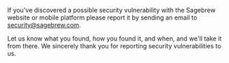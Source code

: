 If you've discovered a possible security vulnerability with the Sagebrew 
website or mobile platform please report it by sending an email to 
[security@sagebrew.com][1].

Let us know what you found, how you found it, and when, and we'll take it
from there. We sincerely thank you for reporting security vulnerabilities 
to us. 

[1]: mailto:security@sagebrew.com